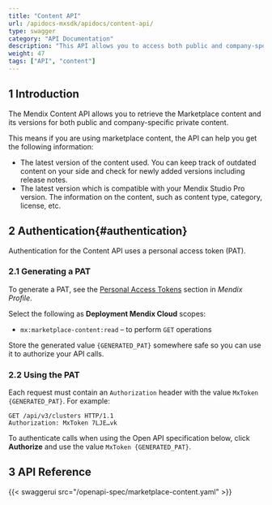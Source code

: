 ```yaml
---
title: "Content API"
url: /apidocs-mxsdk/apidocs/content-api/
type: swagger
category: "API Documentation"
description: "This API allows you to access both public and company-specific Marketplace content data."
weight: 47
tags: ["API", "content"]
---
```


## 1 Introduction

The Mendix Content API allows you to retrieve the Marketplace content and its versions for both public and company-specific private content.

This means if you are using marketplace content, the API can help you get the following information:
- The latest version of the content used. You can keep track of outdated content on your side and check for newly added versions including release notes.
- The latest version which is compatible with your Mendix Studio Pro version. The information on the content, such as content type, category, license, etc.

## 2 Authentication{#authentication}

Authentication for the Content API uses a personal access token (PAT).

### 2.1 Generating a PAT

To generate a PAT, see the [Personal Access Tokens](/developerportal/community-tools/mendix-profile/#pat) section in *Mendix Profile*.

Select the following as **Deployment Mendix Cloud** scopes:

* `mx:marketplace-content:read` – to perform `GET` operations

Store the generated value `{GENERATED_PAT}` somewhere safe so you can use it to authorize your API calls.

### 2.2 Using the PAT

Each request must contain an `Authorization` header with the value `MxToken {GENERATED_PAT}`. For example:

```http {linenos=false}
GET /api/v3/clusters HTTP/1.1
Authorization: MxToken 7LJE…vk
```

To authenticate calls when using the Open API specification below, click **Authorize** and use the value `MxToken {GENERATED_PAT}`.

## 3 API Reference

{{< swaggerui src="/openapi-spec/marketplace-content.yaml"  >}}
